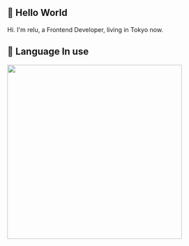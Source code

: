 ## 👋 Hello World
Hi. I'm relu, a Frontend Developer, living in Tokyo now.

## 💬 Language In use

<img src="https://github-readme-stats.vercel.app/api/top-langs/?username=rerelurelu&layout=compact&hide=css,html,jupyter%20notebook,less,dockerfile,shell,scss,swift,sass,ruby,slim&bg_color=DEG,B993D6,8CA6DB&title_color=3F5EFB" width="400px;" target="_blank" />
